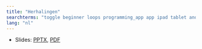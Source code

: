 ```yaml
---
title: "Herhalingen"
searchterms: "toggle beginner loops programming_app app ipad tablet android herhalingen"
lang: "nl"
---
```

 <ul>
 <li class="ng-binding">Slides:
 <a href="translations/nl/beginner/Loops.pptx">PPTX</a>,
 <a href="translations/nl/beginner/Loops.pdf">PDF</a>
 </li>
 </ul>
